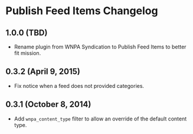 # Publish Feed Items Changelog

## 1.0.0 (TBD)

* Rename plugin from WNPA Syndication to Publish Feed Items to better fit mission.

## 0.3.2 (April 9, 2015)

* Fix notice when a feed does not provided categories.

## 0.3.1 (October 8, 2014)

* Add `wnpa_content_type` filter to allow an override of the default content type.
